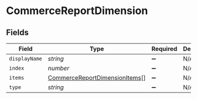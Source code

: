 # CommerceReportDimension


## Fields

| Field                                                                                 | Type                                                                                  | Required                                                                              | Description                                                                           |
| ------------------------------------------------------------------------------------- | ------------------------------------------------------------------------------------- | ------------------------------------------------------------------------------------- | ------------------------------------------------------------------------------------- |
| `displayName`                                                                         | *string*                                                                              | :heavy_minus_sign:                                                                    | N/A                                                                                   |
| `index`                                                                               | *number*                                                                              | :heavy_minus_sign:                                                                    | N/A                                                                                   |
| `items`                                                                               | [CommerceReportDimensionItems](../../models/shared/commercereportdimensionitems.md)[] | :heavy_minus_sign:                                                                    | N/A                                                                                   |
| `type`                                                                                | *string*                                                                              | :heavy_minus_sign:                                                                    | N/A                                                                                   |